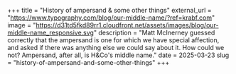 +++
title = "History of ampersand & some other things"
external_url = "https://www.typography.com/blog/our-middle-name/?ref=krabf.com"
image = "https://d31td5fkd89rr1.cloudfront.net/assets/images/blog/our-middle-name_responsive.svg"
description = "Matt McInerney guessed correctly that the ampersand is one for which we have special affection, and asked if there was anything else we could say about it. How could we not? Ampersand, after all, is H&Co's middle name."
date = 2025-03-23
slug = "history-of-ampersand-and-some-other-things"
+++ 